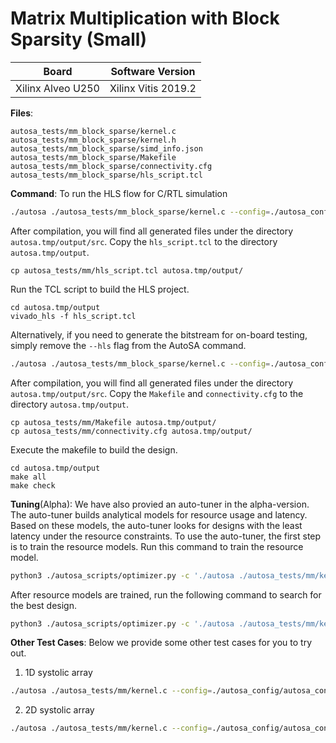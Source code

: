 # Matrix Multiplication with Block Sparsity (Small)

Board        | Software Version
-------------|-----------------
Xilinx Alveo U250 | Xilinx Vitis 2019.2

__Files__:
```
autosa_tests/mm_block_sparse/kernel.c
autosa_tests/mm_block_sparse/kernel.h
autosa_tests/mm_block_sparse/simd_info.json
autosa_tests/mm_block_sparse/Makefile
autosa_tests/mm_block_sparse/connectivity.cfg
autosa_tests/mm_block_sparse/hls_script.tcl
```

__Command__:
To run the HLS flow for C/RTL simulation
```bash
./autosa ./autosa_tests/mm_block_sparse/kernel.c --config=./autosa_config/autosa_config.json --target=autosa_hls_c --output-dir=./autosa.tmp/output --sa-sizes="{kernel[]->space_time[3];kernel[]->array_part[16,16,16];kernel[]->latency[8,8];kernel[]->simd[8]}" --simd-info=./autosa_tests/mm_block_sparse/simd_info.json --host-serialize --hls --block-sparse --block-sparse-ratio="{kernel[]->A[2,4]}"
```

After compilation, you will find all generated files under the directory `autosa.tmp/output/src`. Copy the `hls_script.tcl` to the directory `autosa.tmp/output`.

```
cp autosa_tests/mm/hls_script.tcl autosa.tmp/output/
```

Run the TCL script to build the HLS project.

```
cd autosa.tmp/output
vivado_hls -f hls_script.tcl
```

Alternatively, if you need to generate the bitstream for on-board testing, simply remove the `--hls` flag from the AutoSA command.
```bash
./autosa ./autosa_tests/mm_block_sparse/kernel.c --config=./autosa_config/autosa_config.json --target=autosa_hls_c --output-dir=./autosa.tmp/output --sa-sizes="{kernel[]->space_time[3];kernel[]->array_part[16,16,16];kernel[]->latency[8,8];kernel[]->simd[8]}" --simd-info=./autosa_tests/mm_block_sparse/simd_info.json --host-serialize --block-sparse --block-sparse-ratio="{kernel[]->block_sparse[2,4]}"
```

After compilation, you will find all generated files under the directory `autosa.tmp/output/src`. Copy the `Makefile` and `connectivity.cfg` to the directory `autosa.tmp/output`.

```
cp autosa_tests/mm/Makefile autosa.tmp/output/
cp autosa_tests/mm/connectivity.cfg autosa.tmp/output/
```

Execute the makefile to build the design.

```
cd autosa.tmp/output
make all
make check
```

__Tuning__(Alpha):
We have also provied an auto-tuner in the alpha-version. The auto-tuner builds analytical models for resource usage and latency. Based on these models, the auto-tuner looks for designs with the least latency under the resource constraints.
To use the auto-tuner, the first step is to train the resource models. Run this command to train the resource model.
```bash
python3 ./autosa_scripts/optimizer.py -c './autosa ./autosa_tests/mm/kernel.c --target=autosa_hls_c --simd-info=./autosa_tests/mm/simd_info.json --host-serialize --hls' --info autosa_config/hw_info.json -s autosa_config/optimizer_settings.json --train -p xilinx
```

After resource models are trained, run the following command to search for the best design.
```bash
python3 ./autosa_scripts/optimizer.py -c './autosa ./autosa_tests/mm/kernel.c --target=autosa_hls_c --simd-info=./autosa_tests/mm/simd_info.json --host-serialize --hls' --info autosa_config/hw_info.json -s autosa_config/optimizer_settings.json --search -p xilinx
```

__Other Test Cases__:
Below we provide some other test cases for you to try out.
1. 1D systolic array
```bash
./autosa ./autosa_tests/mm/kernel.c --config=./autosa_config/autosa_config.json --target=autosa_hls_c --output-dir=./autosa.tmp/output --sa-sizes="{kernel[]->space_time[0];kernel[]->array_part[32,32,32];kernel[]->latency[8,8];kernel[]->simd[2]}" --simd-info=./autosa_tests/mm/simd_info.json --host-serialize --hls
```

2. 2D systolic array
```bash
./autosa ./autosa_tests/mm/kernel.c --config=./autosa_config/autosa_config.json --target=autosa_hls_c --output-dir=./autosa.tmp/output --sa-sizes="{kernel[]->space_time[4];kernel[]->array_part[32,4,32];kernel[]->latency[16,16];kernel[]->simd[2]}" --simd-info=./autosa_tests/mm/simd_info.json --host-serialize --hls --local-reduce --reduce-op="+" --simd-touch-space
```
